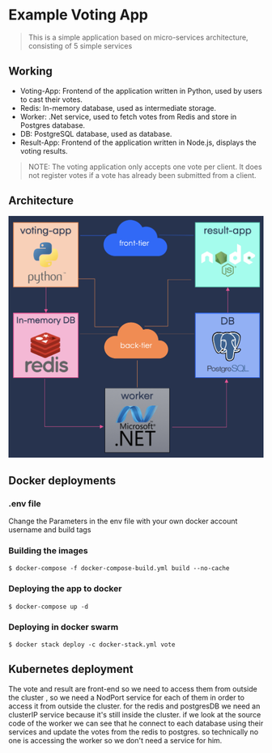 # Example Voting App
> This is a simple application based on micro-services architecture, consisting of 5 simple services

## Working
- Voting-App: Frontend of the application written in Python, used by users to cast their votes.
- Redis: In-memory database, used as intermediate storage.
- Worker: .Net service, used to fetch votes from Redis and store in Postgres database.
- DB: PostgreSQL database, used as database.
- Result-App: Frontend of the application written in Node.js, displays the voting results.

> NOTE: The voting application only accepts one vote per client. It does not register votes if a vote has already been submitted from a client.


## Architecture
![](./architecture.png  "Architecture Diagram")




## Docker deployments

### .env file
Change the Parameters in the env file with your own docker account username and build tags
### Building the images
```
$ docker-compose -f docker-compose-build.yml build --no-cache
```
### Deploying the app to docker
```
$ docker-compose up -d
```
### Deploying in docker swarm
```
$ docker stack deploy -c docker-stack.yml vote
```


## Kubernetes deployment

The vote and result are front-end so we need to access them from outside the cluster , so we need a NodPort service for each of them in order to access it from outside the cluster.
for the redis and postgresDB we need an clusterIP service because it's still inside the cluster.
if we look at the source code of the worker we can see that he connect to each database using their services and update the votes from the redis to postgres. so technically no one is accessing the worker so we don't need a service for him.